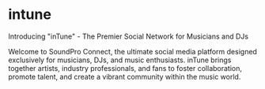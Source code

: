 # intune
Introducing "inTune" - The Premier Social Network for Musicians and DJs

Welcome to SoundPro Connect, the ultimate social media platform designed exclusively for musicians, DJs, and music enthusiasts. inTune brings together artists, industry professionals, and fans to foster collaboration, promote talent, and create a vibrant community within the music world.
